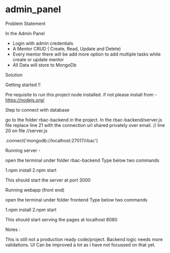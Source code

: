 # admin_panel

Problem Statement 

In the Admin Panel
- Login with admin credentials
- A Mentor CRUD ( Create, Read, Update and Delete) 
- Every mentor there will be add more option to add multiple tasks while create or update mentor
- All Data will store to MongoDb 

Solution 

Getting started !!

Pre requisite to run this project node installed. if not please install from - https://nodejs.org/

Step to connect with database

go to the folder rbac-backend in the project.
In the rbac-backend/server.js file replace line 21 with the connection url shared privately over email.
// line 20 on file //server.js

.connect('mongodb://localhost:27017/rbac')

Running server -

open the terminal under folder rbac-backend Type below two commands

1.npm install 2.npm start

This should start the server at port 3000

Running webapp (front end)

open the terminal under folder frontend Type below two commands

1.npm install 2.npm start

This should start serving the pages at localhost 8080

Notes : 

This is still not a production ready code/project. 
Backend logic needs more validations.
UI Can be improved a lot as i have not focussed on that yet.
